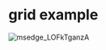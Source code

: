 # grid example

![msedge_LOFkTganzA](https://github.com/user-attachments/assets/2052a328-a89f-46db-92fa-2af60cfa1ea8)
